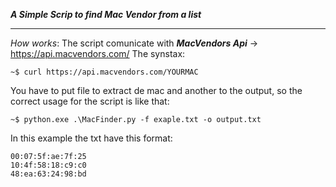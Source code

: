 ***A Simple Scrip to find  Mac Vendor from a list***
***

*How works*:
The script comunicate with ***MacVendors Api***  -> https://api.macvendors.com/
The synstax:

```
~$ curl https://api.macvendors.com/YOURMAC 
```

You have to put file to extract de mac and another to the output, so the correct usage for the script is like that:

```
~$ python.exe .\MacFinder.py -f exaple.txt -o output.txt
```

In this example the txt have this format:

```
00:07:5f:ae:7f:25
10:4f:58:18:c9:c0
48:ea:63:24:98:bd

```